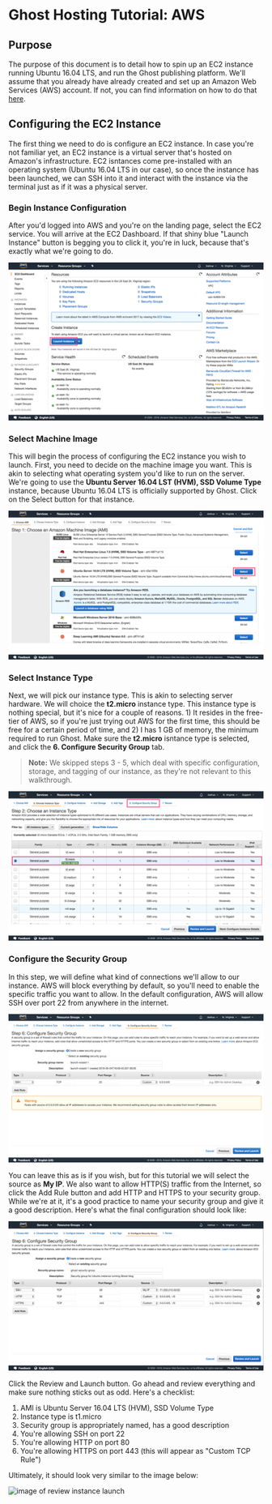 # Ghost Hosting Tutorial: AWS

## Purpose

The purpose of this document is to detail how to spin up an EC2 instance running Ubuntu 16.04 LTS, and run the Ghost publishing platform. We'll assume that you already have already created and set up an Amazon Web Services (AWS) account. If not, you can find information on how to do that [here](https://aws.amazon.com/premiumsupport/knowledge-center/create-and-activate-aws-account/).

## Configuring the EC2 Instance

The first thing we need to do is configure an EC2 instance. In case you're not familiar yet, an EC2 instance is a virtual server that's hosted on Amazon's infrastructure. EC2 isntances come pre-installed with an operating system (Ubuntu 16.04 LTS in our case), so once the instance has been launched, we can SSH into it and interact with the instance via the terminal just as if it was a physical server.

### Begin Instance Configuration

After you'd logged into AWS and you're on the landing page, select the EC2 service. You will arrive at the EC2 Dashboard. If that shiny blue "Launch Instance" button is begging you to click it, you're in luck, because that's exactly what we're going to do.

![image of EC2 dashboard](images/1_EC2_Home.png)

### Select Machine Image

This will begin the process of configuring the EC2 instance you wish to launch. First, you need to decide on the machine image you want. This is akin to selecting what operating system you'd like to run on the server. We're going to use the **Ubuntu Server 16.04 LST (HVM), SSD Volume Type** instance, because Ubuntu 16.04 LTS is officially supported by Ghost. Click on the Select button for that instance.

![image of AMI selection](images/2_AMI_Selection.png)

### Select Instance Type

Next, we will pick our instance type. This is akin to selecting server hardware. We will choice the **t2.micro** instance type. This instance type is nothing special, but it's nice for a couple of reasons. 1) It resides in the free-tier of AWS, so if you're just trying out AWS for the first time, this should be free for a certain period of time, and 2) I has 1 GB of memory, the minimum required to run Ghost. Make sure the **t2.micro** isntance type is selected, and click the **6. Configure Security Group** tab.

> **Note:** We skipped steps 3 - 5, which deal with specific configuration, storage, and tagging of our instance, as they're not relevant to this walkthrough.

![image of instance type selection](images/3_Instance_Type_Selection.png)

### Configure the Security Group

In this step, we will define what kind of connections we'll allow to our instance. AWS will block everything by default, so you'll need to enable the specific traffic you want to allow. In the default configuration, AWS will allow SSH over port 22 from anywhere in the internet.

![image of default security settings](images/4_Sec_Group_Conf_Start.png)

You can leave this as is if you wish, but for this tutorial we will select the source as **My IP**. We also want to allow HTTP(S) traffic from the Internet, so click the Add Rule button and add HTTP and HTTPS to your security group. While we're at it, it's a good practice to name your security group and give it a good description. Here's what the final configuration should look like:

![image of finished security settings](images/5_Sec_Group_Conf_Finish.png)

Click the Review and Launch button. Go ahead and review everything and make sure nothing sticks out as odd. Here's a checklist:

1. AMI is Ubuntu Server 16.04 LTS (HVM), SSD Volume Type
2. Instance type is t1.micro
3. Security group is appropriately named, has a good description
4. You're allowing SSH on port 22
5. You're allowing HTTP on port 80
6. You're allowing HTTPS on port 443 (this will appear as "Custom TCP Rule")

Ultimately, it should look very similar to the image below:

![image of review instance launch](image/6_Review_Instance_Launch)